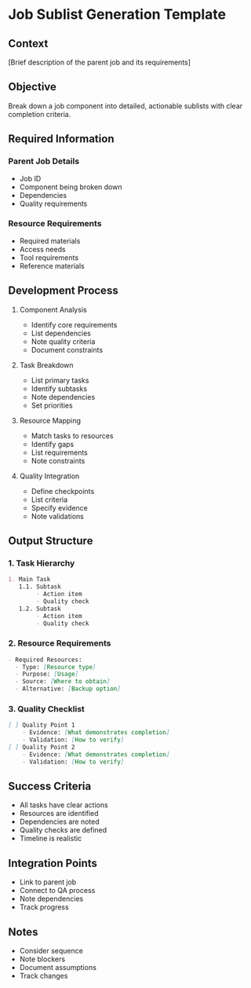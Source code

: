 # Job Sublist Generation Template

## Context
[Brief description of the parent job and its requirements]

## Objective
Break down a job component into detailed, actionable sublists with clear completion criteria.

## Required Information
### Parent Job Details
- Job ID
- Component being broken down
- Dependencies
- Quality requirements

### Resource Requirements
- Required materials
- Access needs
- Tool requirements
- Reference materials

## Development Process
1. Component Analysis
   - Identify core requirements
   - List dependencies
   - Note quality criteria
   - Document constraints

2. Task Breakdown
   - List primary tasks
   - Identify subtasks
   - Note dependencies
   - Set priorities

3. Resource Mapping
   - Match tasks to resources
   - Identify gaps
   - List requirements
   - Note constraints

4. Quality Integration
   - Define checkpoints
   - List criteria
   - Specify evidence
   - Note validations

## Output Structure
### 1. Task Hierarchy
```markdown
1. Main Task
   1.1. Subtask
        - Action item
        - Quality check
   1.2. Subtask
        - Action item
        - Quality check
```

### 2. Resource Requirements
```markdown
- Required Resources:
  - Type: [Resource type]
  - Purpose: [Usage]
  - Source: [Where to obtain]
  - Alternative: [Backup option]
```

### 3. Quality Checklist
```markdown
[ ] Quality Point 1
    - Evidence: [What demonstrates completion]
    - Validation: [How to verify]
[ ] Quality Point 2
    - Evidence: [What demonstrates completion]
    - Validation: [How to verify]
```

## Success Criteria
- All tasks have clear actions
- Resources are identified
- Dependencies are noted
- Quality checks are defined
- Timeline is realistic

## Integration Points
- Link to parent job
- Connect to QA process
- Note dependencies
- Track progress

## Notes
- Consider sequence
- Note blockers
- Document assumptions
- Track changes 